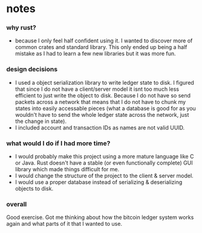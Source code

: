 # notes
### why rust?
- because I only feel half confident using it. I wanted to discover more of common crates and standard library. This only ended up being a half mistake as I had to learn a few new libraries but it was more fun.

### design decisions
- I used a object serialization library to write ledger state to disk. I figured that since I do not have a client/server model it isnt too much less efficient to just write the object to disk. Because I do not have so send packets across a network that means that I do not have to chunk my states into easily accessable pieces (what a database is good for as you wouldn't have to send the whole ledger state across the network, just the change in state).
- I included account and transaction IDs as names are not valid UUID.
### what would I do if I had more time?
- I would probably make this project using a more mature language like C or Java. Rust doesn't have a stable (or even functionally complete) GUI library which made things difficult for me.
- I would change the structure of the project to the client & server model.
- I would use a proper database instead of serializing & deserializing objects to disk.

### overall
Good exercise. Got me thinking about how the bitcoin ledger system works again and what parts of it that I wanted to use.

